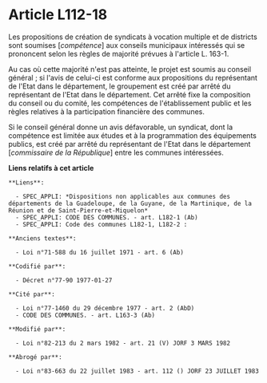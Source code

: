 # Article L112-18

Les propositions de création de syndicats à vocation multiple et de districts sont soumises [*compétence*] aux conseils
municipaux intéressés qui se prononcent selon les règles de majorité prévues à l'article L. 163-1.

Au cas où cette majorité n'est pas atteinte, le projet est soumis au conseil général ; si l'avis de celui-ci est conforme aux
propositions du représentant de l'Etat dans le département, le groupement est créé par arrêté du représentant de l'Etat dans
le département. Cet arrêté fixe la composition du conseil ou du comité, les compétences de l'établissement public et les
règles relatives à la participation financière des communes.

Si le conseil général donne un avis défavorable, un syndicat, dont la compétence est limitée aux études et à la programmation
des équipements publics, est créé par arrêté du représentant de l'Etat dans le département [*commissaire de la République*]
entre les communes intéressées.

**Liens relatifs à cet article**

	**Liens**:

	  - SPEC_APPLI: *Dispositions non applicables aux communes des départements de la Guadeloupe, de la Guyane, de la Martinique, de la Réunion et de Saint-Pierre-et-Miquelon*
	  - SPEC_APPLI: CODE DES COMMUNES. - art. L182-1 (Ab)
	  - SPEC_APPLI: Code des communes L182-1, L182-2 :

	**Anciens textes**:

	  - Loi n°71-588 du 16 juillet 1971 - art. 6 (Ab)

	**Codifié par**:

	  - Décret n°77-90 1977-01-27

	**Cité par**:

	  - Loi n°77-1460 du 29 décembre 1977 - art. 2 (AbD)
	  - CODE DES COMMUNES. - art. L163-3 (Ab)

	**Modifié par**:

	  - Loi n°82-213 du 2 mars 1982 - art. 21 (V) JORF 3 MARS 1982

	**Abrogé par**:

	  - Loi n°83-663 du 22 juillet 1983 - art. 112 () JORF 23 JUILLET 1983
